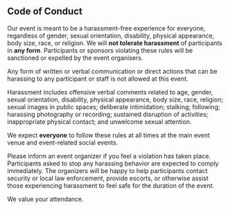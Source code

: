 ## Code of Conduct

Our event is meant to be a harassment-free experience for everyone, regardless of gender, sexual orientation, disability, physical appearance, body size, race, or religion. 
We will **not tolerate harassment** of participants in **any form**. 
Participants or sponsors violating these rules will be sanctioned or expelled by the event organisers.

Any form of written or verbal communication or direct actions that can be harassing to any participant or staff is not allowed at this event. 

Harassment includes offensive verbal comments related to age, gender, sexual orientation, disability, physical appearance, body size, race, religion; sexual images in public spaces; deliberate intimidation; stalking; following; harassing photography or recording; sustained disruption of activities; inappropriate physical contact; and unwelcome sexual attention. 

We expect **everyone** to follow these rules at all times at the main event venue and event-related social events. 

Please inform an event organizer if you feel a violation has taken place. 
Participants asked to stop any harassing behavior are expected to comply immediately. 
The organizers will be happy to help participants contact security or local law enforcement, provide escorts, or otherwise assist those experiencing harassment to feel safe for the duration of the event.

We value your attendance.
